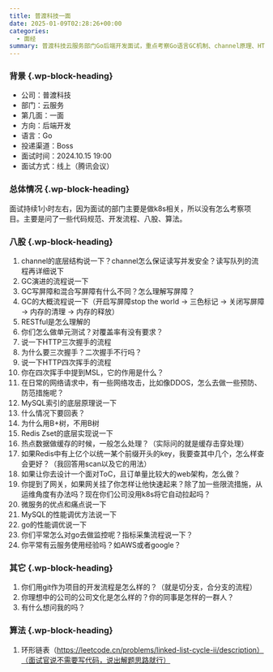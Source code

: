 ```yaml
---
title: 普渡科技一面
date: 2025-01-09T02:28:26+00:00
categories:
  - 面经
summary: 普渡科技云服务部门Go后端开发面试，重点考察Go语言GC机制、channel原理、HTTP协议、MySQL索引、Redis缓存等核心技术。
---
```


### <span class="ez-toc-section" id="%E8%83%8C%E6%99%AF"></span>背景<span class="ez-toc-section-end"></span> {.wp-block-heading}

  * 公司：普渡科技
  * 部门：云服务
  * 第几面：一面
  * 方向：后端开发
  * 语言：Go
  * 投递渠道：Boss
  * 面试时间：2024.10.15 19:00
  * 面试方式：线上（腾讯会议）

### <span class="ez-toc-section" id="%E6%80%BB%E4%BD%93%E6%83%85%E5%86%B5"></span>总体情况<span class="ez-toc-section-end"></span> {.wp-block-heading}

面试持续1小时左右，因为面试的部门主要是做k8s相关，所以没有怎么考察项目。主要是问了一些代码规范、开发流程、八股、算法。

### <span class="ez-toc-section" id="%E5%85%AB%E8%82%A1"></span>八股<span class="ez-toc-section-end"></span> {.wp-block-heading}

  1. channel的底层结构说一下？channel怎么保证读写并发安全？读写队列的流程再详细说下
  2. GC演进的流程说一下
  3. GC写屏障和混合写屏障有什么不同？怎么理解写屏障？
  4. GC的大概流程说一下（开启写屏障stop the world -> 三色标记 -> 关闭写屏障 -> 内存的清理 -> 内存的释放）
  5. RESTful是怎么理解的
  6. 你们怎么做单元测试？对覆盖率有没有要求？
  7. 说一下HTTP三次握手的流程
  8. 为什么要三次握手？二次握手不行吗？
  9. 说一下HTTP四次挥手的流程
 10. 你在四次挥手中提到MSL，它的作用是什么？
 11. 在日常的网络请求中，有一些网络攻击，比如像DDOS，怎么去做一些预防、防范措施呢？
 12. MySQL索引的底层原理说一下
 13. 什么情况下要回表？
 14. 为什么用B+树，不用B树
 15. Redis Zset的底层实现说一下
 16. 热点数据做缓存的时候，一般怎么处理？（实际问的就是缓存击穿处理）
 17. 如果Redis中有上亿个以统一某个前缀开头的key，我要查其中几个，怎么样查会更好？（我回答用scan以及它的用法）
 18. 如果让你去设计一个面对ToC，且订单量比较大的web架构，怎么做？
 19. 你提到了网关，如果网关挂了你怎样让他快速起来？除了加一些限流措施，从运维角度有办法吗？现在你们公司没用k8s将它自动拉起吗？
 20. 微服务的优点和痛点说一下
 21. MySQL的性能调优方法说一下
 22. go的性能调优说一下
 23. 你们平常怎么对go去做监控呢？指标采集流程说一下？
 24. 你平常有云服务使用经验吗？如AWS或者google？

### <span class="ez-toc-section" id="%E5%85%B6%E5%AE%83"></span>其它<span class="ez-toc-section-end"></span> {.wp-block-heading}

  1. 你们用git作为项目的开发流程是怎么样的？（就是切分支，合分支的流程）
  2. 你理想中的公司的公司文化是怎么样的？你的同事是怎样的一群人？
  3. 有什么想问我的吗？

### <span class="ez-toc-section" id="%E7%AE%97%E6%B3%95"></span>算法<span class="ez-toc-section-end"></span> {.wp-block-heading}

  1. 环形链表（https://leetcode.cn/problems/linked-list-cycle-ii/description）（面试官说不需要写代码，说出解题思路就行）